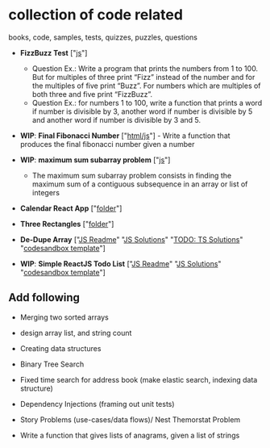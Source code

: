 # collection of code related
books, code, samples, tests, quizzes, puzzles, questions

* **FizzBuzz Test** ["[js](./fizz-buzz-test/fizz-buzz-test.js)"]
    * Question Ex.: Write a program that prints the numbers from 1 to 100. But for multiples of three print “Fizz” instead of the number and for the multiples of five print “Buzz”. For numbers which are multiples of both three and five print “FizzBuzz”.
    * Question Ex.: for numbers 1 to 100, write a function that prints a word if number is divisible by 3, another word if number is divisible by 5 and another word if number is divisible by 3 and 5.

* **WIP**: **Final Fibonacci Number** ["[html/js](./final-fibonacci-number/final-fibonacci-number.html)"] - Write a function that produces the final fibonacci number given a number

* **WIP**: **maximum sum subarray problem** ["[js](./maximum-sum-subarray-problem/maximum-sum-subarray-problem.js)"]
   * The maximum sum subarray problem consists in finding the maximum sum of a contiguous subsequence in an array or list of integers

* **Calendar React App** ["[folder](./react-calendar-app)"]

* **Three Rectangles** ["[folder](./three-rectangles)"]

* **De-Dupe Array** ["[JS Readme](./dedupe-array/dedupe-array.js.md)" "[JS Solutions](./dedupe-array/dedupe-array.js)" "[TODO: TS Solutions](./dedupe-array/dedupe-array.ts)" "[codesandbox template](https://codesandbox.io/s/de-dupe-question-mcgn5)"]

* **WIP**: **Simple ReactJS Todo List** ["[JS Readme](./react-simple-todo-list/react-simple-todo-list.js.md)" "[JS Solutions](./react-simple-todo-list/react-simple-todo-list.js)" "[codesandbox template](https://codesandbox.io/s/simple-react-component-interview-test-6cv0z)"]

## Add following

* Merging two sorted arrays

* design array list, and string count

* Creating data structures

* Binary Tree Search

* Fixed time search for address book (make elastic search, indexing data structure)

* Dependency Injections (framing out unit tests)

* Story Problems (use-cases/data flows)/ Nest Themorstat Problem

* Write a function that gives lists of anagrams, given a list of strings
